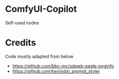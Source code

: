 # ComfyUI-Copilot

Self-used nodes

# Credits

Code mostly adapted from below

- https://github.com/bbc-mc/sdweb-eagle-pnginfo
- https://github.com/twri/sdxl_prompt_styler
